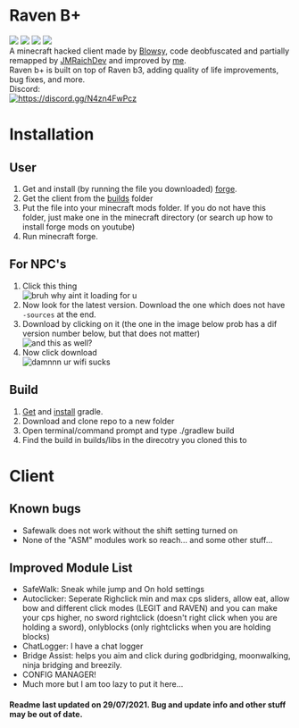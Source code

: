 # Raven B+
![](https://img.shields.io/github/license/Kopamed/Raven-bPLUS)
![](https://img.shields.io/github/languages/code-size/Kopamed/Raven-bPLUS?style=flat-square)
![](https://img.shields.io/tokei/lines/github/Kopamed/Raven-bPLUS?style=flat-square)
![](https://img.shields.io/github/languages/top/Kopamed/Raven-bPLUS) <br>
A minecraft hacked client made by [Blowsy](https://www.youtube.com/c/blowsy/featured), code deobfuscated and partially remapped by [JMRaichDev](https://github.com/JMRaichDev) and improved by [me](https://github.com/Kopamed).<br>
Raven b+ is built on top of Raven b3, adding quality of life improvements, bug fixes, and more.<br>
Discord:<br>
<a href="https://discord.gg/N4zn4FwPcz"><img src="https://invidget.switchblade.xyz/N4zn4FwPcz" alt="https://discord.gg/N4zn4FwPcz"/></a>

# Installation

## User
1. Get and install (by running the file you downloaded) [forge](https://files.minecraftforge.net/net/minecraftforge/forge/index_1.8.9.html 'forge'). 
2. Get the client from the [builds](https://github.com/Kopamed/Raven-bPLUS/tree/main/build/libs 'Builds') folder
3. Put the file into your minecraft mods folder. If you do not have this folder, just make one in the minecraft directory (or search up how to install forge mods on youtube)
4. Run minecraft forge.

## For NPC's
1. Click this thing<br>
![bruh why aint it loading for u](https://i.imgur.com/78uFw8b.png)
2. Now look for the latest version. Download the one which does not have `-sources` at the end.
3. Download by clicking on it (the one in the image below prob has a dif version number below, but that does not matter)<br>
![and this as well?](https://i.imgur.com/2se2B5Y.png)
4. Now click download <br>
![damnnn ur wifi sucks](https://i.imgur.com/LP5jEGe.png)

## Build
1. [Get](https://gradle.org/next-steps/?version=2.7&format=bin) and [install](https://docs.gradle.org/current/userguide/installation.html) gradle.
2. Download and clone repo to a new folder
3. Open terminal/command prompt and type ./gradlew build
4. Find the build in builds/libs in the direcotry you cloned this to

# Client
## Known bugs
 - Safewalk does not work without the shift setting turned on
 - None of the "ASM" modules work so reach... and some other stuff...

## Improved Module List
 - SafeWalk: Sneak while jump and On hold settings
 - Autoclicker: Seperate Righclick min and max cps sliders, allow eat, allow bow and different click modes (LEGIT and RAVEN) and you can make your cps higher, no sword rightclick (doesn't right click when you are holding a sword), onlyblocks (only rightclicks when you are holding blocks)
 - ChatLogger: I have a chat logger 
 - Bridge Assist: helps you aim and click during godbridging, moonwalking, ninja bridging and breezily.
 - CONFIG MANAGER!
 - Much more but I am too lazy to put it here... 


#### Readme last updated on 29/07/2021. Bug and update info and other stuff may be out of date. 
